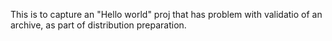 This is to capture an "Hello world" proj that has problem with validatio of an archive, as part of distribution preparation.
